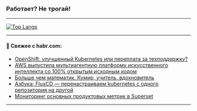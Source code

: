 ### Работает? Не трогай!

---
<!--
#### 🛠️ Technical stack:

![Java](https://img.shields.io/badge/Java-informational?logo=Oracle&style=flat&logoColor=white&color=FF4500)
![Kotlin](https://img.shields.io/badge/Kotlin-informational?logo=Kotlin&style=flat&logoColor=white&color=774D97)
![TS](https://img.shields.io/badge/TypeScript-informational?logo=typeScript&style=flat&logoColor=black&color=017acc)
![Python](https://img.shields.io/badge/Python-informational?logo=Python&style=flat&logoColor=black&color=ffdd54) <br>
![Spring](https://img.shields.io/badge/Spring-informational?logo=Spring&style=flat&logoColor=white&color=6DB33F) 
![SpringBoot](https://img.shields.io/badge/SpringBoot-informational?logo=SpringBoot&style=flat&logoColor=white&color=6DB33F)
![Nest](https://img.shields.io/badge/NestJS-informational?logo=NestJS&style=flat&logoColor=white&color=E0234E) 
![NodeJS](https://img.shields.io/badge/NodeJS-informational?logo=node.js&style=flat&logoColor=white&color=70A760)<br>
![PostgreSQL](https://img.shields.io/badge/PostgreSQL-informational?logo=PostgreSQL&style=flat&logoColor=white&color=DAA520)
![MongoDB](https://img.shields.io/badge/MongoDB-informational?logo=MongoDB&style=flat&logoColor=white&color=870000)
![Apache](https://img.shields.io/badge/Apache-informational?logo=apache&style=flat&logoColor=white&color=f74e28)

___ 
-->

<!--- #### 🛠️ : --->

[![Top Langs](https://github-readme-stats-82jvfl3w3-advtsettinggmailcoms-projects.vercel.app/api/top-langs/?username=zloylis&langs_count=10&hide_title=true&title_color=e6edf3&size_weight=0.5&count_weight=0.5&layout=compact&hide_progress=true&hide_border=true&theme=dracula)](https://github.com/zloylis)

<!---


####  :octocat:&nbsp;&nbsp; Статистика:

![GitHub stats](https://github-readme-stats-u2qms2cxw-advtsettinggmailcoms-projects.vercel.app/api?username=zloylis&show_icons=true&hide_border=true&theme=dracula&title_color=e6edf3&include_all_commits=true&count_private=true&hide_rank=false&hide_title=true&rank_icon=github)
-->
---

#### 💬 Свежее с habr.com:

<!-- BLOG-POST-LIST:START -->
- [OpenShift: улучшенный Kubernetes или переплата за техподдержку?](https://habr.com/ru/companies/cdnnow/articles/862380/?utm_source=habrahabr&utm_medium=rss&utm_campaign=862380)
- [AWS выпустила мультиагентную платформу искусственного интеллекта со 100% открытым исходным кодом](https://habr.com/ru/articles/862484/?utm_source=habrahabr&utm_medium=rss&utm_campaign=862484)
- [Больше чем математик. Кумир, учитель, вдохновитель](https://habr.com/ru/companies/aquarius/articles/862474/?utm_source=habrahabr&utm_medium=rss&utm_campaign=862474)
- [Азбука: FluxCD — перенастраиваем kubernetes с одного репозитория на другой](https://habr.com/ru/companies/aenix/articles/862462/?utm_source=habrahabr&utm_medium=rss&utm_campaign=862462)
- [Мониторинг основных продуктовых метрик в Superset](https://habr.com/ru/companies/vk/articles/862436/?utm_source=habrahabr&utm_medium=rss&utm_campaign=862436)
<!-- BLOG-POST-LIST:END -->

---
